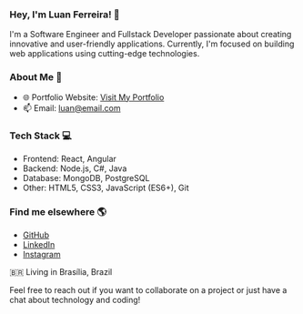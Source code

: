 ### Hey, I'm Luan Ferreira! 👋

I'm a Software Engineer and Fullstack Developer passionate about creating innovative and user-friendly applications. Currently, I'm focused on building web applications using cutting-edge technologies.

### About Me 📜

<!-- - 💼 Senior Software Engineer at [My Company](https://www.company.com) -->
- 🌐 Portfolio Website: [Visit My Portfolio](https://lhferreirad.github.io/portifolio/)
- 📫 Email: [luan@email.com](luanhsouzaf@gmail.com)

### Tech Stack 💻

- Frontend: React, Angular
- Backend: Node.js, C#, Java
- Database: MongoDB, PostgreSQL
- Other: HTML5, CSS3, JavaScript (ES6+), Git

### Find me elsewhere 🌎

- [GitHub](https://github.com/lhferreirad)
- [LinkedIn](https://www.linkedin.com/in/lhferreirad/)
- [Instagram](https://www.instagram.com/lhferreirad/)
<!-- - [Twitter](https://twitter.com/meu-usuario) -->
<!-- - [Dev.to](https://dev.to/meu-usuario) -->

🇧🇷 Living in Brasília, Brazil <br>

Feel free to reach out if you want to collaborate on a project or just have a chat about technology and coding!
